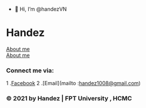 - 👋 Hi, I’m @handezVN



<!---
handezVN/handezVN is a ✨ special ✨ repository because its `README.md` (this file) appears on your GitHub profile.
You can click the Preview link to take a look at your changes.
--->

# Handez
[About me](https://handezvn.github.io/my-website/) <br/>
[About me](https://handezvn.github.io/my-website/) <br/>
### Connect me via:
1 .[Facebook](http://facebook.com/TA.Handez)
2 .[Email](mailto :handez1008@gmail.com)

### © 2021 by Handez | FPT University , HCMC
